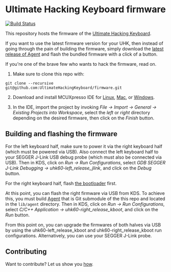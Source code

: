 # Ultimate Hacking Keyboard firmware

[![Build Status](https://travis-ci.org/UltimateHackingKeyboard/firmware.svg?branch=master)](https://travis-ci.org/UltimateHackingKeyboard/firmware)

This repository hosts the firmware of the [Ultimate Hacking Keyboard](https://ultimatehackingkeyboard.com/).

If you want to use the latest firmware version for your UHK, then instead of going through the pain of building the firmware, simply download the [latest release of Agent](https://github.com/UltimateHackingKeyboard/agent/releases/latest) and flash the bundled firmware with a click of a button.

If you're one of the brave few who wants to hack the firmware, read on.

1. Make sure to clone this repo with:

`git clone --recursive git@github.com:UltimateHackingKeyboard/firmware.git`

2. Download and install MCUXpresso IDE for [Linux](https://storage.googleapis.com/ugl-static/mcuxpresso-ide/mcuxpressoide-10.1.1_606.x86_64.deb.bin), [Mac](https://storage.googleapis.com/ugl-static/mcuxpresso-ide/MCUXpressoIDE_10.1.1_606.pkg), or [Windows](https://storage.googleapis.com/ugl-static/mcuxpresso-ide/MCUXpressoIDE_10.1.1_606.exe).

3. In the IDE, import the project by invoking *File -> Import -> General -> Existing Projects into Workspace*, select the *left* or *right* directory depending on the desired firmware, then click on the *Finish* button.

## Building and flashing the firmware

For the left keyboard half, make sure to power it via the right keyboard half (which must be powered via USB). Also connect the left keyboard half to your SEGGER J-Link USB debug probe (which must also be connected via USB). Then in KDS, click on *Run -> Run Configurations*, select *GDB SEGGER J-Link Debugging -> uhk60-left_release_jlink*, and click on the *Debug* button.

For the right keyboard half, flash [the bootloader](https://github.com/UltimateHackingKeyboard/bootloader) first.

At this point, you can flash the right firmware via USB from KDS. To achieve this, you must build [Agent](https://github.com/UltimateHackingKeyboard/agent) that is Git submodule of the this repo and located in the `lib/agent` directory.  Then in KDS, click on *Run -> Run Configurations*, select *C/C++ Application -> uhk60-right_release_kboot*, and click on the *Run* button.

From this point on, you can upgrade the firmwares of both halves via USB by using the uhk60-left_release_kboot and uhk60-right_release_kboot run configurations. Alternatively, you can use your SEGGER J-Link probe.

## Contributing

Want to contribute? Let us show you [how](/CONTRIBUTING.md).
